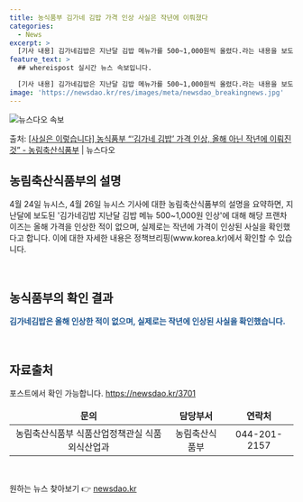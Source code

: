 ```yaml
---
title: 농식품부 김가네 김밥 가격 인상 사실은 작년에 이뤄졌다
categories:
  - News
excerpt: >
  [기사 내용] 김가네김밥은 지난달 김밥 메뉴가를 500~1,000원씩 올렸다.라는 내용을 보도하였습니다. […
feature_text: >
  ## whereispost 실시간 뉴스 속보입니다.

  [기사 내용] 김가네김밥은 지난달 김밥 메뉴가를 500~1,000원씩 올렸다.라는 내용을 보도하였습니다. […
image: 'https://newsdao.kr/res/images/meta/newsdao_breakingnews.jpg'
---
```


![뉴스다오 속보](https://newsdao.kr/res/images/meta/newsdao_breakingnews.jpg)

<p>출처: <a href="https://newsdao.kr/3701" rel="dofollow">[사실은 이렇습니다] 농식품부 “‘김가네 김밥’ 가격 인상, 올해 아닌 작년에 이뤄진 것” - 농림축산식품부</a> | 뉴스다오</p>

<h2 data-ke-size="size26">농림축산식품부의 설명</h2>
4월 24일 뉴시스, 4월 26일 뉴시스 기사에 대한 농림축산식품부의 설명을 요약하면, 지난달에 보도된 '김가네김밥 지난달 김밥 메뉴 500~1,000원 인상'에 대해 해당 프랜차이즈는 올해 가격을 인상한 적이 없으며, 실제로는 작년에 가격이 인상된 사실을 확인했다고 합니다. 이에 대한 자세한 내용은 정책브리핑(www.korea.kr)에서 확인할 수 있습니다.

<p data-ke-size="size16">&nbsp;</p>

<h2 data-ke-size="size26">농식품부의 확인 결과</h2>
<b><span style="color: #1a5490;">김가네김밥은 올해 인상한 적이 없으며, 실제로는 작년에 인상된 사실을 확인했습니다.</span></b>

<p data-ke-size="size16">&nbsp;</p>

<h2 data-ke-size="size26">자료출처</h2>
포스트에서 확인 가능합니다. <a href="https://newsdao.kr/3701">https://newsdao.kr/3701</a>

<table>
<thead>
<tr>
<td style="text-align: center; height: 17px;"><b>문의</b></td>
<td style="text-align: center; height: 17px;"><b>담당부서</b></td>
<td style="text-align: center; height: 17px;"><b>연락처</b></td>
</tr>
</thead>
<tbody>
<tr>
<td style="text-align: center; height: 17px;">농림축산식품부 식품산업정책관실 식품외식산업과</td>
<td style="text-align: center; height: 17px;">농림축산식품부</td>
<td style="text-align: center; height: 17px;">044-201-2157</td>
</tr>
</tbody>
</table>
<p data-ke-size="size16">&nbsp;</p> 

원하는 뉴스 찾아보기 👉 <a href="https://newsdao.kr" rel="dofollow">newsdao.kr</a>


